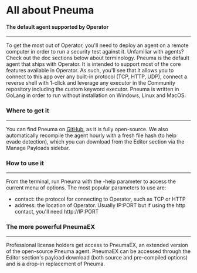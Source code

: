 
# All about Pneuma

#### The default agent supported by Operator

---

To get the most out of Operator, you'll need to deploy an agent on a remote computer 
in order to run a security test against it. Unfamiliar with agents? Check out the 
doc sections below about terminology. Pneuma is the default agent that ships with Operator. 
It is intended to support most of the core features available in Operator. As such, you'll
see that it allows you to connect to this app over any built-in protocol (TCP, HTTP, UDP),
connect a reverse shell with 1-click and leverage any executor in the Community repository 
including the custom keyword executor. Pneuma is written in GoLang in order to run without installation on Windows, Linux and MacOS.

### Where to get it

---

You can find Pneuma on [GitHub](https://github.com/preludeorg/pneuma), as it is fully open-source. We also automatically recompile the agent hourly with a fresh file hash 
(to help evade detection), which you can download from the Editor section via the Manage Payloads
sidebar.

### How to use it

---

From the terminal, run Pneuma with the -help parameter to access the current menu of options. 
The most popular parameters to use are:

- contact: the protocol for connecting to Operator, such as TCP or HTTP
- address: the location of Operator. Usually IP:PORT but if using the http contact, you'll need http://IP:PORT


### The more powerful PneumaEX

---

Professional license holders get access to PneumaEX, an extended version of the open-source Pneuma
agent. PneumaEX can be accessed through the Editor section's payload download 
(both source and pre-compiled options) and is a drop-in replacement of Pneuma.


